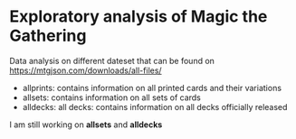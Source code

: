# Exploratory analysis of Magic the Gathering
Data analysis on different dateset that can be found on https://mtgjson.com/downloads/all-files/

- allprints: contains information on all printed cards and their variations
- allsets: contains information on all sets of cards
- alldecks: all decks: contains information on all decks officially released

I am still working on __allsets__ and __alldecks__
